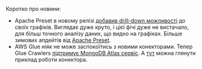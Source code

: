 Коротко про новини:
- Apache Preset в новому релізі [добавив drill-down можливості](https://preset.io/blog/drill-down-and-drill-by/?hss_channel=tw-1167552726625992704&utm_campaign=Preset+Blog+Posts&utm_content=235501214&utm_medium=social&utm_source=twitter) до своїх графіків. Виглядає дуже круто, і цієї фічі дуже не вистачало, для більш точного аналізу даних, що видно на графіках. Більше зимових апдейтів від [Apache Preset](https://preset.io/blog/whats-new-in-preset-winter-2022-2023/).
- AWS Glue ніяк не може заспокоїтись з новими конекторами. Тепер Glue Crawlers [підтримує MongoDB Atlas сервіс](https://aws.amazon.com/about-aws/whats-new/2023/02/aws-glue-crawlers-mongodb-atlas/). А [тут](https://aws.amazon.com/blogs/big-data/introducing-mongodb-atlas-metadata-collection-with-aws-glue-crawlers/) можна глянути приклад роботи конектора.